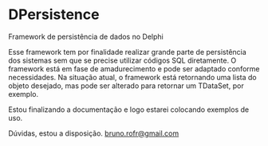 # DPersistence
Framework de persistência de dados no Delphi

Esse framework tem por finalidade realizar grande parte de persistência dos sistemas sem que se precise utilizar códigos SQL diretamente.
O framework está em fase de amadurecimento e pode ser adaptado conforme necessidades. 
Na situação atual, o framework está retornando uma lista do objeto desejado, mas pode ser alterado para retornar um TDataSet, por exemplo.

Estou finalizando a documentação e logo estarei colocando exemplos de uso.

Dúvidas, estou a disposição.
bruno.rofr@gmail.com
